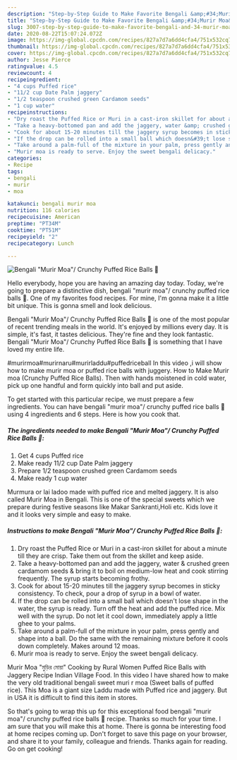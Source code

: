 ```yaml
---
description: "Step-by-Step Guide to Make Favorite Bengali &amp;#34;Murir Moa&amp;#34;/ Crunchy Puffed Rice Balls 🍲"
title: "Step-by-Step Guide to Make Favorite Bengali &amp;#34;Murir Moa&amp;#34;/ Crunchy Puffed Rice Balls 🍲"
slug: 3007-step-by-step-guide-to-make-favorite-bengali-and-34-murir-moa-and-34-crunchy-puffed-rice-balls
date: 2020-08-22T15:07:24.072Z
image: https://img-global.cpcdn.com/recipes/827a7d7a6dd4cfa4/751x532cq70/bengali-murir-moa-crunchy-puffed-rice-balls-🍲-recipe-main-photo.jpg
thumbnail: https://img-global.cpcdn.com/recipes/827a7d7a6dd4cfa4/751x532cq70/bengali-murir-moa-crunchy-puffed-rice-balls-🍲-recipe-main-photo.jpg
cover: https://img-global.cpcdn.com/recipes/827a7d7a6dd4cfa4/751x532cq70/bengali-murir-moa-crunchy-puffed-rice-balls-🍲-recipe-main-photo.jpg
author: Jesse Pierce
ratingvalue: 4.5
reviewcount: 4
recipeingredient:
- "4 cups Puffed rice"
- "11/2 cup Date Palm jaggery"
- "1/2 teaspoon crushed green Cardamom seeds"
- "1 cup water"
recipeinstructions:
- "Dry roast the Puffed Rice or Muri in a cast-iron skillet for about a minute till they are crisp. Take them out from the skillet and keep aside."
- "Take a heavy-bottomed pan and add the jaggery, water &amp; crushed green cardamom seeds &amp; bring it to boil on medium-low heat and cook stirring frequently. The syrup starts becoming frothy."
- "Cook for about 15-20 minutes till the jaggery syrup becomes in sticky consistency. To check, pour a drop of syrup in a bowl of water."
- "If the drop can be rolled into a small ball which doesn&#39;t lose shape in the water, the syrup is ready. Turn off the heat and add the puffed rice. Mix well with the syrup. Do not let it cool down, immediately apply a little ghee to your palms."
- "Take around a palm-full of the mixture in your palm, press gently and shape into a ball. Do the same with the remaining mixture before it cools down completely. Makes around 12 moas."
- "Murir moa is ready to serve. Enjoy the sweet bengali delicacy."
categories:
- Recipe
tags:
- bengali
- murir
- moa

katakunci: bengali murir moa 
nutrition: 116 calories
recipecuisine: American
preptime: "PT34M"
cooktime: "PT51M"
recipeyield: "2"
recipecategory: Lunch

---
```



![Bengali &#34;Murir Moa&#34;/ Crunchy Puffed Rice Balls 🍲](https://img-global.cpcdn.com/recipes/827a7d7a6dd4cfa4/751x532cq70/bengali-murir-moa-crunchy-puffed-rice-balls-🍲-recipe-main-photo.jpg)

Hello everybody, hope you are having an amazing day today. Today, we're going to prepare a distinctive dish, bengali &#34;murir moa&#34;/ crunchy puffed rice balls 🍲. One of my favorites food recipes. For mine, I'm gonna make it a little bit unique. This is gonna smell and look delicious.

Bengali &#34;Murir Moa&#34;/ Crunchy Puffed Rice Balls 🍲 is one of the most popular of recent trending meals in the world. It's enjoyed by millions every day. It is simple, it's fast, it tastes delicious. They're fine and they look fantastic. Bengali &#34;Murir Moa&#34;/ Crunchy Puffed Rice Balls 🍲 is something that I have loved my entire life.

#murirmoa#murirnaru#murirladdu#puffedriceball In this video ,i will show how to make murir moa or puffed rice balls with juggery. How to Make Murir moa (Crunchy Puffed Rice Balls). Then with hands moistened in cold water, pick up one handful and form quickly into ball and put aside.


To get started with this particular recipe, we must prepare a few ingredients. You can have bengali &#34;murir moa&#34;/ crunchy puffed rice balls 🍲 using 4 ingredients and 6 steps. Here is how you cook that.

<!--inarticleads1-->

##### The ingredients needed to make Bengali &#34;Murir Moa&#34;/ Crunchy Puffed Rice Balls 🍲:

1. Get 4 cups Puffed rice
1. Make ready 11/2 cup Date Palm jaggery
1. Prepare 1/2 teaspoon crushed green Cardamom seeds
1. Make ready 1 cup water


Murmura or lai ladoo made with puffed rice and melted jaggery. It is also called Murir Moa in Bengali. This is one of the special sweets which we prepare during festive seasons like Makar Sankranti,Holi etc. Kids love it and it looks very simple and easy to make. 

<!--inarticleads2-->

##### Instructions to make Bengali &#34;Murir Moa&#34;/ Crunchy Puffed Rice Balls 🍲:

1. Dry roast the Puffed Rice or Muri in a cast-iron skillet for about a minute till they are crisp. Take them out from the skillet and keep aside.
1. Take a heavy-bottomed pan and add the jaggery, water &amp; crushed green cardamom seeds &amp; bring it to boil on medium-low heat and cook stirring frequently. The syrup starts becoming frothy.
1. Cook for about 15-20 minutes till the jaggery syrup becomes in sticky consistency. To check, pour a drop of syrup in a bowl of water.
1. If the drop can be rolled into a small ball which doesn&#39;t lose shape in the water, the syrup is ready. Turn off the heat and add the puffed rice. Mix well with the syrup. Do not let it cool down, immediately apply a little ghee to your palms.
1. Take around a palm-full of the mixture in your palm, press gently and shape into a ball. Do the same with the remaining mixture before it cools down completely. Makes around 12 moas.
1. Murir moa is ready to serve. Enjoy the sweet bengali delicacy.


Murir Moa &#34;মুড়ির মোয়া&#34; Cooking by Rural Women Puffed Rice Balls with Jaggery Recipe Indian Village Food. In this video I have shared how to make the very old traditional bengali sweet muri r moa (Sweet balls of puffed rice). This Moa is a giant size Laddu made with Puffed rice and jaggery. But in USA it is difficult to find this item in stores. 

So that's going to wrap this up for this exceptional food bengali &#34;murir moa&#34;/ crunchy puffed rice balls 🍲 recipe. Thanks so much for your time. I am sure that you will make this at home. There is gonna be interesting food at home recipes coming up. Don't forget to save this page on your browser, and share it to your family, colleague and friends. Thanks again for reading. Go on get cooking!
